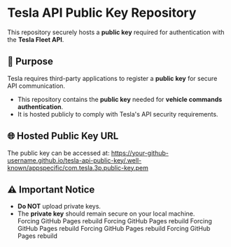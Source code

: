 # Tesla API Public Key Repository  

This repository securely hosts a **public key** required for authentication with the **Tesla Fleet API**.  

## 🔑 Purpose  
Tesla requires third-party applications to register a **public key** for secure API communication.  
- This repository contains the **public key** needed for **vehicle commands authentication**.  
- It is hosted publicly to comply with Tesla's API security requirements.  

## 🌐 Hosted Public Key URL  
The public key can be accessed at:  https://your-github-username.github.io/tesla-api-public-key/.well-known/appspecific/com.tesla.3p.public-key.pem

## ⚠️ Important Notice  
- **Do NOT** upload private keys.  
- The **private key** should remain secure on your local machine.  
Forcing GitHub Pages rebuild
Forcing GitHub Pages rebuild
Forcing GitHub Pages rebuild
Forcing GitHub Pages rebuild
Forcing GitHub Pages rebuild
